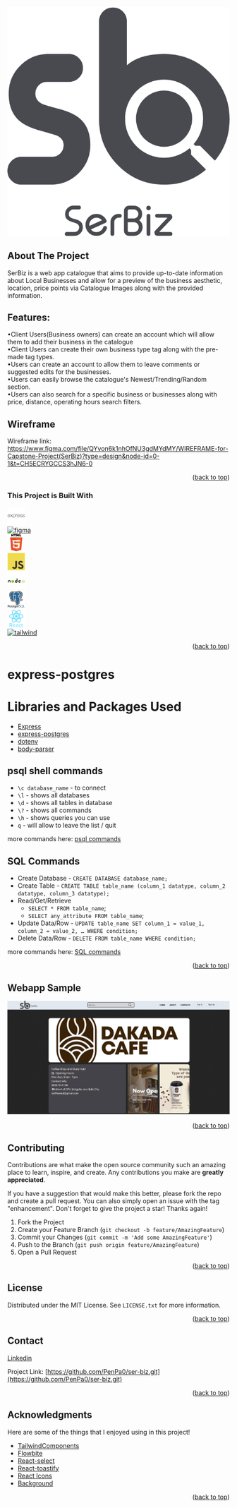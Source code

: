 <!-- PROJECT LOGO -->
<br />

<div align="center">

  <h1 align="center"></h1>
    
</div>

![logo-no-background](./client/public/SerBizMainLogo.png)

<!-- ABOUT THE PROJECT -->

## About The Project

SerBiz is a web app catalogue that aims to provide up-to-date information about Local Businesses and allow for
a preview of the business aesthetic, location,
price points via Catalogue Images along with the
provided information.

## Features:

•Client Users(Business owners) can create an account which will allow them to add their business in the catalogue<br>
•Client Users can create their own business type tag along with the pre-made tag types.<br>
•Users can create an account to allow them to leave comments or suggested edits for the businesses.<br>
•Users can easily browse the catalogue's Newest/Trending/Random section. <br>
•Users can also search for a specific business or businesses along with price, distance, operating hours search filters.<br>

## Wireframe

Wireframe link: https://www.figma.com/file/QYvon6k1nhOfNU3gdMYdMY/WIREFRAME-for-Capstone-Project(SerBiz)?type=design&node-id=0-1&t=CH5ECRYGCCS3hJN6-0

<p align="right">(<a href="#readme-top">back to top</a>)</p>

### This Project is Built With

<a href="https://expressjs.com" target="_blank" rel="noreferrer"> <img src="https://raw.githubusercontent.com/devicons/devicon/master/icons/express/express-original-wordmark.svg" alt="express" width="40" height="40"/> </a> <br>
<a href="https://www.figma.com/" target="_blank" rel="noreferrer"> <img src="https://www.vectorlogo.zone/logos/figma/figma-icon.svg" alt="figma" width="40" height="40"/> </a> <br>
<a href="https://www.w3.org/html/" target="_blank" rel="noreferrer"> <img src="https://raw.githubusercontent.com/devicons/devicon/master/icons/html5/html5-original-wordmark.svg" alt="html5" width="40" height="40"/> </a> <br>
<a href="https://developer.mozilla.org/en-US/docs/Web/JavaScript" target="_blank" rel="noreferrer"> <img src="https://raw.githubusercontent.com/devicons/devicon/master/icons/javascript/javascript-original.svg" alt="javascript" width="40" height="40"/> </a> <br>
<a href="https://nodejs.org" target="_blank" rel="noreferrer"> <img src="https://raw.githubusercontent.com/devicons/devicon/master/icons/nodejs/nodejs-original-wordmark.svg" alt="nodejs" width="40" height="40"/> </a> <br>
<a href="https://www.postgresql.org" target="_blank" rel="noreferrer"> <img src="https://raw.githubusercontent.com/devicons/devicon/master/icons/postgresql/postgresql-original-wordmark.svg" alt="postgresql" width="40" height="40"/> </a> <br>
<a href="https://reactjs.org/" target="_blank" rel="noreferrer"> <img src="https://raw.githubusercontent.com/devicons/devicon/master/icons/react/react-original-wordmark.svg" alt="react" width="40" height="40"/> </a> <br>
<a href="https://tailwindcss.com/" target="_blank" rel="noreferrer"> <img src="https://www.vectorlogo.zone/logos/tailwindcss/tailwindcss-icon.svg" alt="tailwind" width="40" height="40"/> </a><br>

<p align="right">(<a href="#readme-top">back to top</a>)</p>

# express-postgres

# Libraries and Packages Used

- [Express](https://www.npmjs.com/package/express)
- [express-postgres](https://node-postgres.com/)
- [dotenv](https://www.npmjs.com/package/dotenv)
- [body-parser](https://www.npmjs.com/package/body-parser)

## psql shell commands

- `\c database_name` - to connect
- `\l` - shows all databases
- `\d` - shows all tables in database
- `\?` - shows all commands
- `\h` - shows queries you can use
- `q` - will allow to leave the list / quit

more commands here: [psql commands](https://www.javatpoint.com/psql-commands)

## SQL Commands

- Create Database - `CREATE DATABASE database_name;`
- Create Table - `CREATE TABLE table_name (column_1 datatype, column_2 datatype, column_3 datatype);`
- Read/Get/Retrieve
  - `SELECT * FROM table_name`;
  - `SELECT any_attribute FROM table_name`;
- Update Data/Row - `UPDATE table_name SET column_1 = value_1, column_2 = value_2, … WHERE condition;`
- Delete Data/Row - `DELETE FROM table_name WHERE condition;`

more commands here: [SQL commands](https://www.freecodecamp.org/news/basic-sql-commands/)

<p align="right">(<a href="#readme-top">back to top</a>)</p>

<!-- USAGE EXAMPLES -->

## Webapp Sample

![image](./client/public/WebAppSamplePhoto.png)

<p align="right">(<a href="#readme-top">back to top</a>)</p>

<!-- CONTRIBUTING -->

## Contributing

Contributions are what make the open source community such an amazing place to learn, inspire, and create. Any contributions you make are **greatly appreciated**.

If you have a suggestion that would make this better, please fork the repo and create a pull request. You can also simply open an issue with the tag "enhancement".
Don't forget to give the project a star! Thanks again!

1. Fork the Project
2. Create your Feature Branch (`git checkout -b feature/AmazingFeature`)
3. Commit your Changes (`git commit -m 'Add some AmazingFeature'`)
4. Push to the Branch (`git push origin feature/AmazingFeature`)
5. Open a Pull Request

<p align="right">(<a href="#readme-top">back to top</a>)</p>

<!-- LICENSE -->

## License

Distributed under the MIT License. See `LICENSE.txt` for more information.

<p align="right">(<a href="#readme-top">back to top</a>)</p>

<!-- CONTACT -->

## Contact

[Linkedin]()

Project Link: [https://github.com/PenPa0/ser-biz.git](https://github.com/PenPa0/ser-biz.git)

<p align="right">(<a href="#readme-top">back to top</a>)</p>

<!-- ACKNOWLEDGMENTS -->

## Acknowledgments

Here are some of the things that I enjoyed using in this project!

- [TailwindComponents](https://tailwindcomponents.com/)
- [Flowbite](https://flowbite.com/)
- [React-select](https://react-select.com/home)
- [React-toastify](https://fkhadra.github.io/react-toastify/introduction/)
- [React Icons](https://react-icons.github.io/react-icons/search)
- [Background](https://www.toptal.com/designers/subtlepatterns/)

<p align="right">(<a href="#readme-top">back to top</a>)</p>
